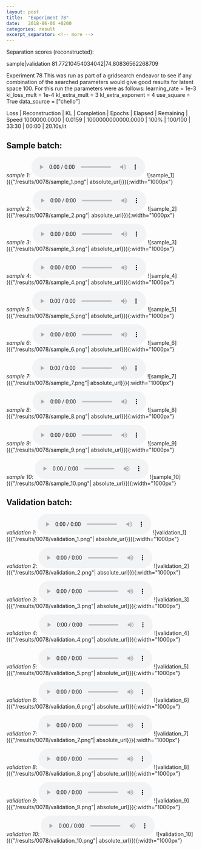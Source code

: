 ```yaml
---
layout: post
title:  "Experiment 78"
date:   2018-06-06 +0200
categories: result
excerpt_separator: <!-- more -->
---
```

Separation scores (reconstructed):

sample|validation
81.77210454034042|74.80836562268709
<!-- more -->
Experiment 78
This was run as part of a gridsearch endeavor to see if any combination of the searched parameters would give good results for latent space 100.
For this run the parameters were as follows:
learning_rate = 1e-3
kl_loss_mult = 1e-4
kl_extra_mult = 3
kl_extra_exponent = 4
use_square = True
data_source = ["chello"]

Loss | Reconstruction | KL | Completion | Epochs | Elapsed | Remaining | Speed
1000000.0000 | 0.0159 | 1000000000000.0000 | 100% | 100/100 | 33:30 | 00:00 | 20.10s/it

## **Sample batch**:
_sample 1_:
<audio src="/ResultsOverview/results/0078/sample_1.wav" controls preload></audio>
![sample_1]({{"/results/0078/sample_1.png"| absolute_url}}){:width="1000px"}

_sample 2_:
<audio src="/ResultsOverview/results/0078/sample_2.wav" controls preload></audio>
![sample_2]({{"/results/0078/sample_2.png"| absolute_url}}){:width="1000px"}

_sample 3_:
<audio src="/ResultsOverview/results/0078/sample_3.wav" controls preload></audio>
![sample_3]({{"/results/0078/sample_3.png"| absolute_url}}){:width="1000px"}

_sample 4_:
<audio src="/ResultsOverview/results/0078/sample_4.wav" controls preload></audio>
![sample_4]({{"/results/0078/sample_4.png"| absolute_url}}){:width="1000px"}

_sample 5_:
<audio src="/ResultsOverview/results/0078/sample_5.wav" controls preload></audio>
![sample_5]({{"/results/0078/sample_5.png"| absolute_url}}){:width="1000px"}

_sample 6_:
<audio src="/ResultsOverview/results/0078/sample_6.wav" controls preload></audio>
![sample_6]({{"/results/0078/sample_6.png"| absolute_url}}){:width="1000px"}

_sample 7_:
<audio src="/ResultsOverview/results/0078/sample_7.wav" controls preload></audio>
![sample_7]({{"/results/0078/sample_7.png"| absolute_url}}){:width="1000px"}

_sample 8_:
<audio src="/ResultsOverview/results/0078/sample_8.wav" controls preload></audio>
![sample_8]({{"/results/0078/sample_8.png"| absolute_url}}){:width="1000px"}

_sample 9_:
<audio src="/ResultsOverview/results/0078/sample_9.wav" controls preload></audio>
![sample_9]({{"/results/0078/sample_9.png"| absolute_url}}){:width="1000px"}

_sample 10_:
<audio src="/ResultsOverview/results/0078/sample_10.wav" controls preload></audio>
![sample_10]({{"/results/0078/sample_10.png"| absolute_url}}){:width="1000px"}

## **Validation batch**:
_validation 1_:
<audio src="/ResultsOverview/results/0078/validation_1.wav" controls preload></audio>
![validation_1]({{"/results/0078/validation_1.png"| absolute_url}}){:width="1000px"}

_validation 2_:
<audio src="/ResultsOverview/results/0078/validation_2.wav" controls preload></audio>
![validation_2]({{"/results/0078/validation_2.png"| absolute_url}}){:width="1000px"}

_validation 3_:
<audio src="/ResultsOverview/results/0078/validation_3.wav" controls preload></audio>
![validation_3]({{"/results/0078/validation_3.png"| absolute_url}}){:width="1000px"}

_validation 4_:
<audio src="/ResultsOverview/results/0078/validation_4.wav" controls preload></audio>
![validation_4]({{"/results/0078/validation_4.png"| absolute_url}}){:width="1000px"}

_validation 5_:
<audio src="/ResultsOverview/results/0078/validation_5.wav" controls preload></audio>
![validation_5]({{"/results/0078/validation_5.png"| absolute_url}}){:width="1000px"}

_validation 6_:
<audio src="/ResultsOverview/results/0078/validation_6.wav" controls preload></audio>
![validation_6]({{"/results/0078/validation_6.png"| absolute_url}}){:width="1000px"}

_validation 7_:
<audio src="/ResultsOverview/results/0078/validation_7.wav" controls preload></audio>
![validation_7]({{"/results/0078/validation_7.png"| absolute_url}}){:width="1000px"}

_validation 8_:
<audio src="/ResultsOverview/results/0078/validation_8.wav" controls preload></audio>
![validation_8]({{"/results/0078/validation_8.png"| absolute_url}}){:width="1000px"}

_validation 9_:
<audio src="/ResultsOverview/results/0078/validation_9.wav" controls preload></audio>
![validation_9]({{"/results/0078/validation_9.png"| absolute_url}}){:width="1000px"}

_validation 10_:
<audio src="/ResultsOverview/results/0078/validation_10.wav" controls preload></audio>
![validation_10]({{"/results/0078/validation_10.png"| absolute_url}}){:width="1000px"}
